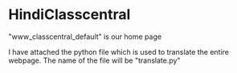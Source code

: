 # HindiClasscentral
"www_classcentral_default" is our home page 

I have attached the python file which is used to translate the entire webpage. The name of the file will be "translate.py"
